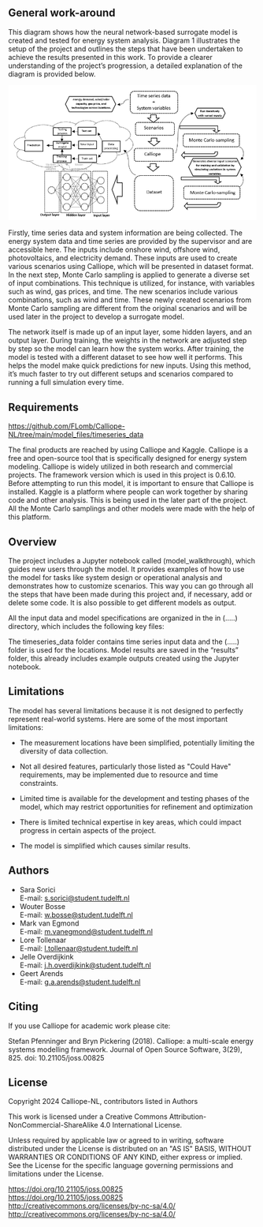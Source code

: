 ## General work-around

This diagram shows how the neural network-based surrogate model is created and tested 
for energy system analysis. Diagram 1 illustrates the setup of the project and outlines the 
steps that have been undertaken to achieve the results presented in this work. To provide a 
clearer understanding of the project’s progression, a detailed explanation of the diagram is 
provided below.  

 ![Diagram 1](README_afbeelding.png)

Firstly, time series data and system information are being collected. The energy system data 
and time series are provided by the supervisor and are accessible here. The inputs include 
onshore wind, offshore wind, photovoltaics, and electricity demand. These inputs are used to 
create various scenarios using Calliope, which will be presented in dataset format. In the 
next step, Monte Carlo sampling is applied to generate a diverse set of input combinations. 
This technique is utilized, for instance, with variables such as wind, gas prices, and time. 
The new scenarios include various combinations, such as wind and time. These newly 
created scenarios from Monte Carlo sampling are different from the original scenarios and 
will be used later in the project to develop a surrogate model. 

The network itself is made up of an input layer, some hidden layers, and an output layer. 
During training, the weights in the network are adjusted step by step so the model can learn 
how the system works. After training, the model is tested with a different dataset to see how 
well it performs. This helps the model make quick predictions for new inputs. Using this 
method, it’s much faster to try out different setups and scenarios compared to running a full 
simulation every time.  

 

## Requirements 

https://github.com/FLomb/Calliope-NL/tree/main/model_files/timeseries_data

The final products are reached by using Calliope and Kaggle. Calliope is a free and 
open-source tool that is specifically designed for energy system modeling. Calliope is widely 
utilized in both research and commercial projects. The framework version which is used in 
this project is 0.6.10. Before attempting to run this model, it is important to ensure that 
Calliope is installed. Kaggle is a platform where people can work together by sharing code 
and other analysis. This is being used in the later part of the project. All the Monte Carlo 
samplings and other models were made with the help of this platform.  

  

## Overview 

The project includes a Jupyter notebook called (model_walkthrough), which guides new 
users through the model. It provides examples of how to use the model for tasks like system 
design or operational analysis and demonstrates how to customize scenarios. This way you 
can go through all the steps that have been made during this project and, if necessary, add 
or delete some code. It is also possible to get different models as output. 

All the input data and model specifications are organized in the in (.....) directory, which 
includes the following key files:  

   

The timeseries_data folder contains time series input data and the (.....) folder is used for 
the locations. Model results are saved in the “results” folder, this already includes example 
outputs created using the Jupyter notebook.  

  

## Limitations 

The model has several limitations because it is not designed to perfectly represent real-world 
systems. Here are some of the most important limitations: 

- The measurement locations have been simplified, potentially limiting the diversity of 
data collection. 

- Not all desired features, particularly those listed as "Could Have" requirements, may 
be implemented due to resource and time constraints. 

- Limited time is available for the development and testing phases of the model, which 
may restrict opportunities for refinement and optimization 

- There is limited technical expertise in key areas, which could impact progress in 
certain aspects of the project. 

- The model is simplified which causes similar results.  

  

## Authors 

- Sara Sorici  
  E-mail: s.sorici@student.tudelft.nl  
- Wouter Bosse  
  E-mail: w.bosse@student.tudelft.nl  
- Mark van Egmond  
  E-mail: m.vanegmond@student.tudelft.nl  
- Lore Tollenaar  
  E-mail: l.tollenaar@student.tudelft.nl  
- Jelle Overdijkink  
  E-mail: j.h.overdijkink@student.tudelft.nl  
- Geert Arends  
  E-mail: g.a.arends@student.tudelft.nl  

  

## Citing 

If you use Calliope for academic work please cite: 

Stefan Pfenninger and Bryn Pickering (2018). Calliope: a multi-scale energy systems 
modelling framework. Journal of Open Source Software, 3(29), 825. doi: 
10.21105/joss.00825  

  

## License 

Copyright 2024 Calliope-NL, contributors listed in Authors  

This work is licensed under a Creative Commons Attribution-NonCommercial-ShareAlike 4.0 
International License.  

Unless required by applicable law or agreed to in writing, software distributed under the 
License is distributed on an "AS IS" BASIS, WITHOUT WARRANTIES OR CONDITIONS OF 
ANY KIND, either express or implied. See the License for the specific language governing 
permissions and limitations under the License.  

https://doi.org/10.21105/joss.00825  
https://doi.org/10.21105/joss.00825  
http://creativecommons.org/licenses/by-nc-sa/4.0/  
http://creativecommons.org/licenses/by-nc-sa/4.0/
